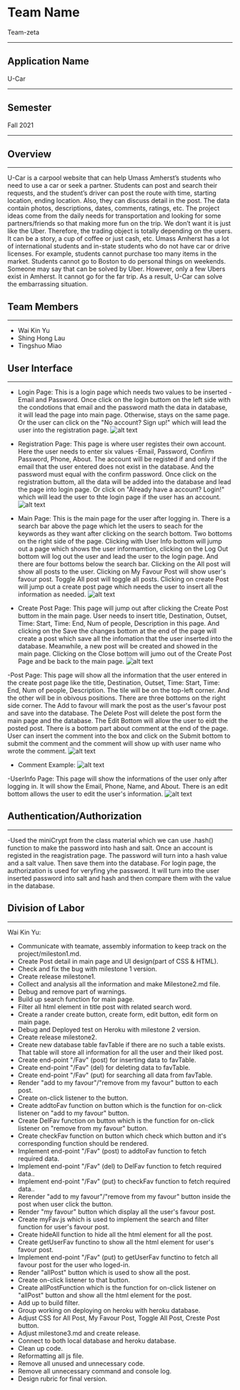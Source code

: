 # Team Name
Team-zeta
___________________________________________________________________
## Application Name
U-Car
___________________________________________________________________
## Semester
Fall 2021
___________________________________________________________________

## Overview
___________________________________________________________________

U-Car is a carpool website that can help Umass Amherst’s students who need to use a car or seek a partner. Students can post and search their requests, and the student’s driver can post the route with time, starting location, ending location. Also, they can discuss detail in the post. The data contain photos, descriptions, dates, comments, ratings, etc.
The project ideas come from the daily needs for transportation and looking for some partners/friends so that making more fun on the trip. We don’t want it is just like the Uber. Therefore, the trading object is totally depending on the users. It can be a story, a cup of coffee or just cash, etc. Umass Amherst has a lot of international students and in-state students who do not have car or drive licenses.  For example, students cannot purchase too many items in the market. Students cannot go to Boston to do personal things on weekends. Someone may say that can be solved by Uber. However, only a few Ubers exist in Amherst. It cannot go for the far trip. As a result, U-Car can solve the embarrassing situation.

## Team Members
___________________________________________________________________
- Wai Kin Yu
- Shing Hong Lau
- Tingshuo Miao

## User Interface
___________________________________________________________________
- Login Page: This is a login page which needs two values to be inserted - Email and Password. Once click on the login buttom on the left side with the condotions that email and the password math the data in database, it will lead the page into main page. Otherwise, stays on the same page. Or the user can click on the "No account? Sign up!" which will lead the user into the registration page.
  ![alt text](https://github.com/hilshong2580/cs326-final-zeta/blob/main/docs/screenShot4/login.png)
  
 - Registration Page: This page is where user registes their own account. Here the user needs to enter six values -Email, Password, Confirm Password, Phone, About. The account will be registed if and only if the email that the user entered does not exist in the database. And the password must equal with the confirm password. Once click on the registration buttom, all the data will be added into the database and lead the page into login page. Or click on "Already have a account? Login!" which will lead the user to thte login page if the user has an account.
   ![alt text](https://github.com/hilshong2580/cs326-final-zeta/blob/main/docs/screenShot4/regis.png)

- Main Page: This is the main page for the user after logging in. There is a search bar above the page which let the users to seach for the keywords as they want after clicking on the search bottom. Two bottoms on the right side of the page. Clicking with User Info bottom will jump out a page which shows the user informamtion, clicking on the Log Out bottom will log out the user and lead the user to the login page. And there are four bottoms below the search bar. Clicking on the All post will show all posts to the user. Clicking on My Favour Post will show user's favour post. Toggle All post will toggle all posts. Clicking on create Post will jump out a create post page which needs the user to insert all the information as needed.
   ![alt text](https://github.com/hilshong2580/cs326-final-zeta/blob/main/docs/screenShot4/main.png)

- Create Post Page: This page will jump out after clicking the Create Post buttom in the main page. User needs to insert title, Destination, Outset, Time: Start, Time: End, Num of people, Description in this page. And clicking on the Save the changes bottom at the end of the page will create a post which save all the infomation that the user inserted into the database. Meanwhile, a new post will be created and showed in the main page. Clicking on the Close bottom will jumo out of the Create Post Page and be back to the main page.
  ![alt text](https://github.com/hilshong2580/cs326-final-zeta/blob/main/docs/screenShot4/create.png)

-Post Page: This page will show all the information that the user entered in the create post page like the title, Destination, Outset, Time: Start, Time: End, Num of people, Description. The tile will be on the top-left corner. And the other will be in obivous positions. There are three bottoms on the right side corner. The Add to favour will mark the post as the user's favour post and save into the database. The Delete Post will delete the post form the main page and the database. The Edit Bottom will allow the user to eidt the posted post. There is a bottom part about comment at the end of the page. User can insert the comment into the box and click on the Submit bottom to submit the comment and the comment will show up with user name who wrote the comment.
   ![alt text](https://github.com/hilshong2580/cs326-final-zeta/blob/main/docs/screenShot4/post.png)
   
- Comment Example:
   ![alt text](https://github.com/hilshong2580/cs326-final-zeta/blob/main/docs/screenShot4/comment.png)
   
-UserInfo Page: This page will show the informations of the user only after logging in. It will show the Email, Phone, Name, and About. There is an edit bottom allows the user to edit the user's information.
   ![alt text](https://github.com/hilshong2580/cs326-final-zeta/blob/main/docs/screenShot4/user.png)
   
## Authentication/Authorization
___________________________________________________________________
-Used the miniCrypt from the class material which we can use .hash() function to make the password into hash and salt. Once an account is registed in the reagistration page. The password will turn into a hash value and a salt value. Then save them into the database. For login page, the authorization is used for veryfing yhe password. It will turn into the user inserted password into salt and hash and then compare them with the value in the database.

## Division of Labor
___________________________________________________________________
Wai Kin Yu:
* Communicate with teamate, assembly information to keep track on the project/mileston1.md.
* Create Post detail in main page and UI design(part of CSS & HTML).
* Check and fix the bug with milestone 1 version.
* Create release milestone1.
* Collect and analysis all the information and make Milestone2.md file.
* Debug and remove part of warnings.
* Build up search function for main page.
* Filter all html element in title post with related search word.
* Create a rander create button, create form, edit button, edit form on main page.
* Debug and Deployed test on Heroku with milestone 2 version.
* Create release milestone2.
* Create new database table favTable if there are no such a table exists. That table will store all information for all the user and their liked post.
* Create end-point "/Fav" (post) for inserting data to favTable.
* Create end-point "/Fav" (del) for deleting data to favTable.
* Create end-point "/Fav" (put) for searching all data from favTable.
* Render "add to my favour"/"remove from my favour" button to each post.
* Create on-click listener to the button.
* Create addtoFav function on button which is the function for on-click listener on "add to my favour" button.
* Create DelFav function on button which is the function for on-click listener on "remove from my favour" button.
* Create checkFav function on button which check which button and it's corresponding function should be rendered.
* Implement end-point "/Fav" (post) to addtoFav function to fetch required data.
* Implement end-point "/Fav" (del) to DelFav function to fetch required data..
* Implement end-point "/Fav" (put) to checkFav function to fetch required data..
* Rerender "add to my favour"/"remove from my favour" button inside the post when user click the button.
* Render "my favour" button which display all the user's favour post.
* Create myFav.js which is used to implement the search and filter function for user's favour post.
* Create hideAll function to hide all the html element for all the post.
* Create getUserFav functino to show all the html element for user's favour post.
* Implement end-point "/Fav" (put) to getUserFav functino to fetch all favour post for the user who loged-in.
* Render "allPost" button which is used to show all the post.
* Create on-click listener to that button.
* Create allPostFunction which is the function for on-click listener on "allPost" button and show all the html element for the post.
* Add up to build filter.
* Group working on deploying on heroku with heroku database.
* Adjust CSS for All Post, My Favour Post, Toggle All Post, Creste Post button.
* Adjust milestone3.md and create release.
* Connect to both local database and heroku database.
* Clean up code.
* Reformatting all js file.
* Remove all unused and unnecessary code.
* Remove all unnecessary command and console log.
* Design rubric for final version.
